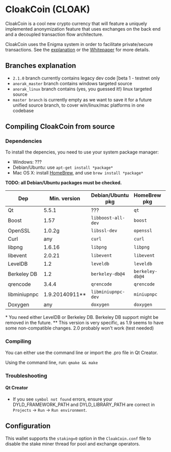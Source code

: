 # CloakCoin (CLOAK)

CloakCoin is a cool new crypto currency that will feature a uniquely implemented anonymization feature that uses exchanges on the back end and a decoupled transaction flow architecture.

CloakCoin uses the Enigma system in order to facilitate private/secure transactions. See the [explanation](ENIGMA.md) or the [Whitepaper](https://www.cloakcoin.com/resources/CloakCoin_ENIGMA_Whitepaper_v1.0.pdf) for more details.

## Branches explanation

- `2.1.0` branch currently contains legacy dev code [beta 1 - testnet only
- `anorak_master` branch contains windows targeted source
- `anorak_linux` branch contains (yes, you guessed it!) linux targeted source
- `master branch` is currently empty as we want to save it for a future unified source branch, to cover win/linux/mac platforms in one codebase


## Compiling CloakCoin from source

### Dependencies

To install the depencies, you need to use your system package manager:
- Windows: ???
- Debian/Ubuntu: use `apt-get install *package*`
- Mac OS X: install [HomeBrew](https://brew.sh/), and use `brew install *package*`

**TODO: all Debian/Ubuntu packages must be checked.**

| Dep            | Min. version   | Debian/Ubuntu pkg  | HomeBrew pkg    | Optional | Purpose        |
| -------------- | -------------- | ------------------ | --------------- | -------- | -------------  |
| Qt             | 5.5.1          | ???                | `qt`            | NO       | GUI            |
| Boost          | 1.57           | `libboost-all-dev` | `boost`         | NO       | C++ libraries  |
| OpenSSL        | 1.0.2g         | `libssl-dev`       | `openssl`       | NO       | ha256 sum      |
| Curl           | any            | `curl`             | `curl`          | NO       | Requests       |
| libpng         | 1.6.16         | `libpng`           | `libpng`        | NO       | Images (PNG)   |
| libevent       | 2.0.21         | `libevent`         | `libevent`      | NO       | Requests       |
| LevelDB        | 1.2            | `leveldb`          | `leveldb`       | NO       | Database       |
| Berkeley DB    | 1.2            | `berkeley-db@4`    | `berkeley-db@4` | YES*     | Database       |
| qrencode       | 3.4.4          | `qrencode`         | `qrencode`      | YES      | QR Codes       |
| libminiupnpc   | 1.9.20140911** | `libminiupnpc-dev` | `miniupnpc`     | YES      | NAT punching   |
| Doxygen        | any            | `doxygen`          | `doxygen`       | YES      | Documentation  |

\* You need either LevelDB or Berkeley DB. Berkeley DB support might be removed in the future.
\*\* This version is very specific, as 1.9 seems to have some non-compatible changes. 2.0 probably won't work (test needed)

### Compiling

You can either use the command line or import the .pro file in Qt Creator.

Using the command line, run:
```qmake && make```

### Troubleshooting

#### Qt Creator

* If you see `symbol not found` errors, ensure your DYLD_FRAMEWORK_PATH and DYLD_LIBRARY_PATH are correct in `Projects` -> `Run` -> `Run environment`. 


## Configuration

This wallet supports the `staking=0` option in the `CloakCoin.conf` file to disable the stake miner thread for pool and exchange operators.

